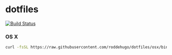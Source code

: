 # dotfiles

[![Build Status](https://travis-ci.org/roddehugo/dotfiles.svg?branch=osx)](https://travis-ci.org/roddehugo/dotfiles)

### OS X
```bash
curl -fsSL https://raw.githubusercontent.com/roddehugo/dotfiles/osx/bin/dotfiles | bash
```
